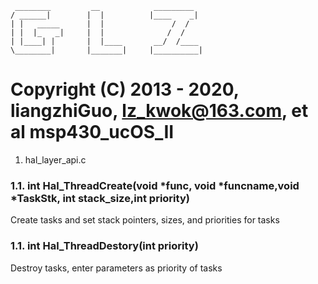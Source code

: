 	 ________         __            _________          
	/ ______|        |  |          |____    _|         
	| |   _____      |  |               /  /           
	| |  |_   _|     |  |              /  /            
	| |____| |       |  |____       __/  /____         
	\________|       |_______|     |__________|        
 Copyright (C) 2013 - 2020, liangzhiGuo, <lz_kwok@163.com>, et al 
 msp430_ucOS_II
=====================
1. hal_layer_api.c
### 1.1. int Hal_ThreadCreate(void *func, void *funcname,void *TaskStk, int stack_size,int priority)  ###
Create tasks and set stack pointers, sizes, and priorities for tasks

### 1.1. int Hal_ThreadDestory(int priority)  ###
Destroy tasks, enter parameters as priority of tasks



